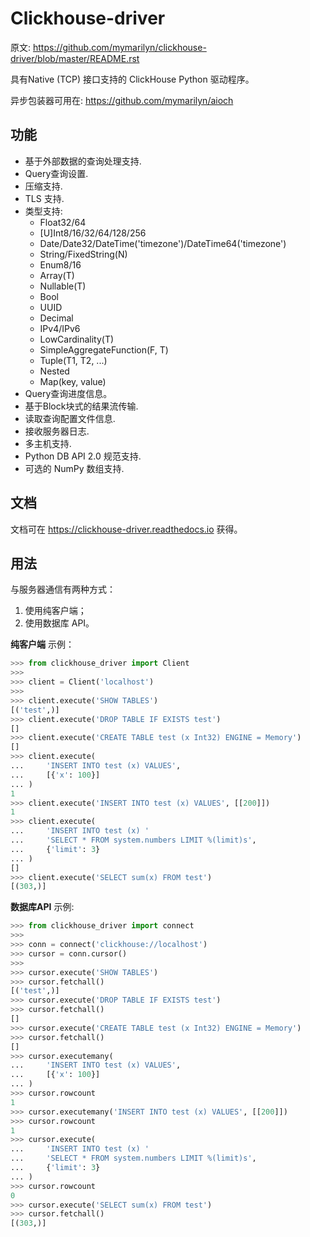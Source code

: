 # Clickhouse-driver

原文: <https://github.com/mymarilyn/clickhouse-driver/blob/master/README.rst>

具有Native (TCP) 接口支持的 ClickHouse Python 驱动程序。

异步包装器可用在: <https://github.com/mymarilyn/aioch>

## 功能

* 基于外部数据的查询处理支持.
* Query查询设置.
* 压缩支持.
* TLS 支持.
* 类型支持:
  * Float32/64
  * [U]Int8/16/32/64/128/256
  * Date/Date32/DateTime('timezone')/DateTime64('timezone')
  * String/FixedString(N)
  * Enum8/16
  * Array(T)
  * Nullable(T)
  * Bool
  * UUID
  * Decimal
  * IPv4/IPv6
  * LowCardinality(T)
  * SimpleAggregateFunction(F, T)
  * Tuple(T1, T2, ...)
  * Nested
  * Map(key, value)
* Query查询进度信息。
* 基于Block块式的结果流传输.
* 读取查询配置文件信息.
* 接收服务器日志.
* 多主机支持.
* Python DB API 2.0 规范支持.
* 可选的 NumPy 数组支持.

## 文档

文档可在 <https://clickhouse-driver.readthedocs.io> 获得。

## 用法

与服务器通信有两种方式：

1. 使用纯客户端；
2. 使用数据库 API。

**纯客户端** 示例：

```python
>>> from clickhouse_driver import Client
>>>
>>> client = Client('localhost')
>>>
>>> client.execute('SHOW TABLES')
[('test',)]
>>> client.execute('DROP TABLE IF EXISTS test')
[]
>>> client.execute('CREATE TABLE test (x Int32) ENGINE = Memory')
[]
>>> client.execute(
...     'INSERT INTO test (x) VALUES',
...     [{'x': 100}]
... )
1
>>> client.execute('INSERT INTO test (x) VALUES', [[200]])
1
>>> client.execute(
...     'INSERT INTO test (x) '
...     'SELECT * FROM system.numbers LIMIT %(limit)s',
...     {'limit': 3}
... )
[]
>>> client.execute('SELECT sum(x) FROM test')
[(303,)]
```

**数据库API** 示例:

```python
>>> from clickhouse_driver import connect
>>>
>>> conn = connect('clickhouse://localhost')
>>> cursor = conn.cursor()
>>>
>>> cursor.execute('SHOW TABLES')
>>> cursor.fetchall()
[('test',)]
>>> cursor.execute('DROP TABLE IF EXISTS test')
>>> cursor.fetchall()
[]
>>> cursor.execute('CREATE TABLE test (x Int32) ENGINE = Memory')
>>> cursor.fetchall()
[]
>>> cursor.executemany(
...     'INSERT INTO test (x) VALUES',
...     [{'x': 100}]
... )
>>> cursor.rowcount
1
>>> cursor.executemany('INSERT INTO test (x) VALUES', [[200]])
>>> cursor.rowcount
1
>>> cursor.execute(
...     'INSERT INTO test (x) '
...     'SELECT * FROM system.numbers LIMIT %(limit)s',
...     {'limit': 3}
... )
>>> cursor.rowcount
0
>>> cursor.execute('SELECT sum(x) FROM test')
>>> cursor.fetchall()
[(303,)]
```
